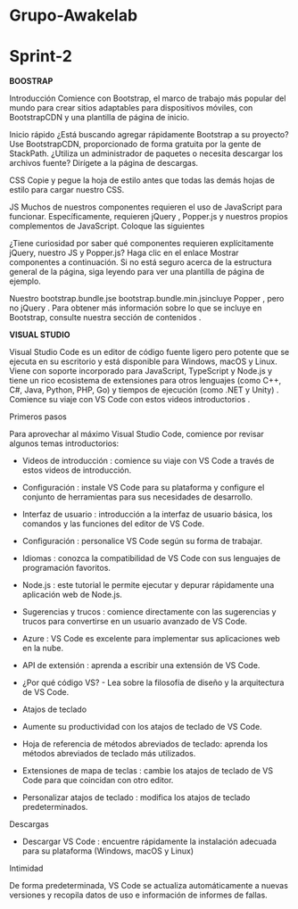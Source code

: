 # Grupo-Awakelab
# Sprint-2

**BOOSTRAP**

Introducción
Comience con Bootstrap, el marco de trabajo más popular del mundo para crear sitios adaptables para dispositivos móviles, con BootstrapCDN y una plantilla de página de inicio.

Inicio rápido
¿Está buscando agregar rápidamente Bootstrap a su proyecto? Use BootstrapCDN, proporcionado de forma gratuita por la gente de StackPath. ¿Utiliza un administrador de paquetes o necesita descargar los archivos fuente? Dirígete a la página de descargas.

CSS
Copie y pegue la hoja de estilo <link>antes que <head>todas las demás hojas de estilo para cargar nuestro CSS.

<link rel="stylesheet" href="https://stackpath.bootstrapcdn.com/bootstrap/4.1.3/css/bootstrap.min.css" integrity="sha384-MCw98/SFnGE8fJT3GXwEOngsV7Zt27NXFoaoApmYm81iuXoPkFOJwJ8ERdknLPMO" crossorigin="anonymous">

JS
Muchos de nuestros componentes requieren el uso de JavaScript para funcionar. Específicamente, requieren jQuery , Popper.js y nuestros propios complementos de JavaScript. Coloque las siguientes <script>s cerca del final de sus páginas, justo antes de la etiqueta de cierre </body>, para habilitarlas. jQuery debe venir primero, luego Popper.js y luego nuestros complementos de JavaScript.

Usamos la versión delgada de jQuery , pero también se admite la versión completa.

<script src="https://code.jquery.com/jquery-3.3.1.slim.min.js" integrity="sha384-q8i/X+965DzO0rT7abK41JStQIAqVgRVzpbzo5smXKp4YfRvH+8abtTE1Pi6jizo" crossorigin="anonymous"></script>
<script src="https://cdnjs.cloudflare.com/ajax/libs/popper.js/1.14.3/umd/popper.min.js" integrity="sha384-ZMP7rVo3mIykV+2+9J3UJ46jBk0WLaUAdn689aCwoqbBJiSnjAK/l8WvCWPIPm49" crossorigin="anonymous"></script>
<script src="https://stackpath.bootstrapcdn.com/bootstrap/4.1.3/js/bootstrap.min.js" integrity="sha384-ChfqqxuZUCnJSK3+MXmPNIyE6ZbWh2IMqE241rYiqJxyMiZ6OW/JmZQ5stwEULTy" crossorigin="anonymous"></script>

¿Tiene curiosidad por saber qué componentes requieren explícitamente jQuery, nuestro JS y Popper.js? Haga clic en el enlace Mostrar componentes a continuación. Si no está seguro acerca de la estructura general de la página, siga leyendo para ver una plantilla de página de ejemplo.

Nuestro bootstrap.bundle.jse bootstrap.bundle.min.jsincluye Popper , pero no jQuery . Para obtener más información sobre lo que se incluye en Bootstrap, consulte nuestra sección de contenidos .


**VISUAL STUDIO**

Visual Studio Code es un editor de código fuente ligero pero potente que se ejecuta en su escritorio y está disponible para Windows, macOS y Linux. Viene con soporte incorporado para JavaScript, TypeScript y Node.js y tiene un rico ecosistema de extensiones para otros lenguajes (como C++, C#, Java, Python, PHP, Go) y tiempos de ejecución (como .NET y Unity) . Comience su viaje con VS Code con estos videos introductorios .

Primeros pasos

Para aprovechar al máximo Visual Studio Code, comience por revisar algunos temas introductorios:

- Videos de introducción : comience su viaje con VS Code a través de estos videos de introducción.

- Configuración : instale VS Code para su plataforma y configure el conjunto de herramientas para sus necesidades de desarrollo.

- Interfaz de usuario : introducción a la interfaz de usuario básica, los comandos y las funciones del editor de VS Code.

- Configuración : personalice VS Code según su forma de trabajar.

- Idiomas : conozca la compatibilidad de VS Code con sus lenguajes de programación favoritos.

- Node.js : este tutorial le permite ejecutar y depurar rápidamente una aplicación web de Node.js.

- Sugerencias y trucos : comience directamente con las sugerencias y trucos para convertirse en un usuario avanzado de VS Code.

- Azure : VS Code es excelente para implementar sus aplicaciones web en la nube.

- API de extensión : aprenda a escribir una extensión de VS Code.

- ¿Por qué código VS? - Lea sobre la filosofía de diseño y la arquitectura de VS Code.

- Atajos de teclado
- Aumente su productividad con los atajos de teclado de VS Code.

- Hoja de referencia de métodos abreviados de teclado: aprenda los métodos abreviados de teclado más utilizados.

- Extensiones de mapa de teclas : cambie los atajos de teclado de VS Code para que coincidan con otro editor.

- Personalizar atajos de teclado : modifica los atajos de teclado predeterminados.

Descargas
- Descargar VS Code : encuentre rápidamente la instalación adecuada para su plataforma (Windows, macOS y Linux)

Intimidad

De forma predeterminada, VS Code se actualiza automáticamente a nuevas versiones y recopila datos de uso e información de informes de fallas. 